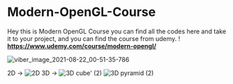 # Modern-OpenGL-Course
Hey this is Modern OpenGL Course you can find all the codes here and take it to your project, and you can find the course from udemy. !
**https://www.udemy.com/course/modern-opengl/**

![viber_image_2021-08-22_00-51-35-786](https://user-images.githubusercontent.com/77267002/132252401-b7913c82-d2a4-4962-971c-de5b3dca6773.jpg)

2D ->
![2D](https://user-images.githubusercontent.com/77267002/132252754-5cc21962-53a0-406a-978d-dac71ce47a74.png)
3D ->
![3D cube' (2)](https://user-images.githubusercontent.com/77267002/132253017-cde7f62c-3f8f-4bcf-a834-688118a62fe0.png)
![3D pyramid (2)](https://user-images.githubusercontent.com/77267002/132253020-ec49dcec-f437-46b8-af5e-505fa844789f.png)
